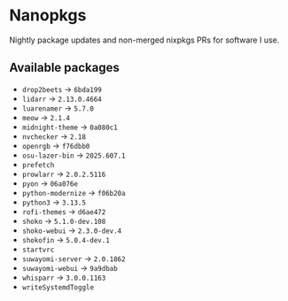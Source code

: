 <!--
SPDX-FileCopyrightText: 2025 Hana Kretzer <hanakretzer@gmail.com>

SPDX-License-Identifier: CC0-1.0
-->

# Nanopkgs

Nightly package updates and non-merged nixpkgs PRs for software I use.

## Available packages

- `drop2beets` -> `6bda199`
- `lidarr` -> `2.13.0.4664`
- `luarenamer` -> `5.7.0`
- `meow` -> `2.1.4`
- `midnight-theme` -> `0a080c1`
- `nvchecker` -> `2.18`
- `openrgb` -> `f76dbb0`
- `osu-lazer-bin` -> `2025.607.1`
- `prefetch`
- `prowlarr` -> `2.0.2.5116`
- `pyon` -> `06a076e`
- `python-modernize` -> `f06b20a`
- `python3` -> `3.13.5`
- `rofi-themes` -> `d6ae472`
- `shoko` -> `5.1.0-dev.108`
- `shoko-webui` -> `2.3.0-dev.4`
- `shokofin` -> `5.0.4-dev.1`
- `startvrc`
- `suwayomi-server` -> `2.0.1862`
- `suwayomi-webui` -> `9a9dbab`
- `whisparr` -> `3.0.0.1163`
- `writeSystemdToggle`
